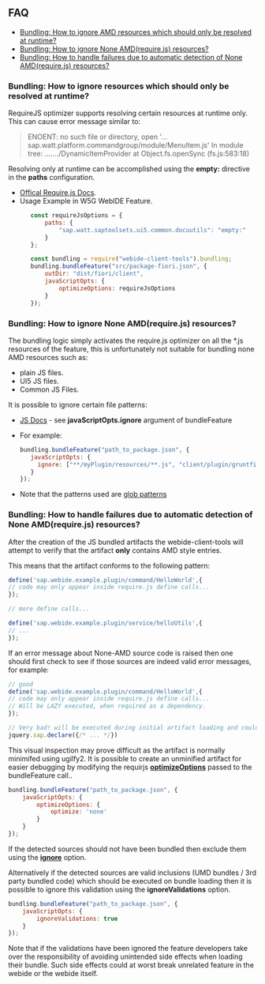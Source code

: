 ## FAQ

* [Bundling: How to ignore AMD resources which should only be resolved at runtime?](#RUNTIME_RESOURCES)
* [Bundling: How to ignore None AMD(require.js) resources?](#IGNORE_JS)
* [Bundling: How to handle failures due to automatic detection of None AMD(require.js) resources?](#VALIDATE_AMD)




### <a name="RUNTIME_RESOURCES"></a> Bundling: How to ignore resources which should only be resolved at runtime?

RequireJS optimizer supports resolving certain resources at runtime only.
This can cause error message similar to:
> ENOENT: no such file or directory, open '...
  sap.watt.platform.commandgroup/module/MenuItem.js'
In module tree:
    ......./DynamicItemProvider
    at Object.fs.openSync (fs.js:583:18)
    
Resolving only at runtime can be accomplished using the **empty:** directive in the **paths** configuration.

* [Offical Require.js Docs](http://requirejs.org/docs/optimization.html#empty).
* Usage Example in W5G WebIDE Feature.
  ```javascript
     const requireJsOptions = {
         paths: {
             "sap.watt.saptoolsets.ui5.common.docuutils": "empty:"
     	 }
     };

     const bundling = require("webide-client-tools").bundling;
     bundling.bundleFeature("src/package-fiori.json", {
         outDir: "dist/fiori/client",
     	 javaScriptOpts: {
             optimizeOptions: requireJsOptions	 
     	 }
     });
  ```


### <a name="IGNORE_JS"></a> Bundling: How to ignore None AMD(require.js) resources?

The bundling logic simply activates the require.js optimizer on all the \*.js resources of the feature,
this is unfortunately not suitable for bundling none AMD resources such as:
 * plain JS files.
 * UI5 JS files.
 * Common JS Files.
 
It is possible to ignore certain file patterns:
 * [JS Docs](http://sap.github.io/webide-client-tools/web/html_docs/interfaces/_api_d_.bundlingapi.html) -
   see **javaScriptOpts.ignore** argument of bundleFeature
   
 * For example:
   ```javascript
   bundling.bundleFeature("path_to_package.json", {
      javaScriptOpts: {
        ignore: ["**/myPlugin/resources/**.js", "client/plugin/gruntfile.js"]
      }
   });
   ```
  
 * Note that the patterns used are [glob patterns](https://github.com/isaacs/node-glob#glob-primer)

### <a name="VALIDATE_AMD"></a> Bundling: How to handle failures due to automatic detection of None AMD(require.js) resources?

After the creation of the JS bundled artifacts the webide-client-tools will attempt to verify
that the artifact **only** contains AMD style entries.

This means that the artifact conforms to the following pattern:

```javascript
define('sap.webide.example.plugin/command/HelloWorld',{
// code may only appear inside require.js define calls...
});

// more define calls...

define('sap.webide.example.plugin/service/helloUtils',{
// ...
});
```

If an error message about None-AMD source code is raised then one should first check to see if those sources
are indeed valid error messages, for example:

```javascript
// good
define('sap.webide.example.plugin/command/HelloWorld',{
// code may only appear inside require.js define calls...
// Will be LAZY executed, when required as a dependency.
});

// Very bad! will be executed during initial artifact loading and could cause unexpected side effects. 
jquery.sap.declare({/* ... */})
```

This visual inspection may prove difficult as the artifact is normally minimifed using ugilfy2.
It is possible to create an unminified artifact for easier debugging by modifying the requirjs 
[**optimizeOptions**](https://github.com/requirejs/r.js/blob/master/build/example.build.js) passed to the bundleFeature call..

```javascript
bundling.bundleFeature("path_to_package.json", {
    javaScriptOpts: {
        optimizeOptions: {
            optimize: 'none'
        }
    }
});
```

If the detected sources should not have been bundled then exclude them using the
[**ignore**](https://github.com/SAP/webide-client-tools/blob/master/FAQ.md#IGNORE_JS) option.

Alternatively if the detected sources are valid inclusions (UMD bundles / 3rd party bundled code)
which should be executed on bundle loading then it is possible to ignore this validation
using the **ignoreValidations** option.

```javascript
bundling.bundleFeature("path_to_package.json", {
    javaScriptOpts: {
        ignoreValidations: true
    }
});
``` 
  
Note that if the validations have been ignored the feature developers take over the responsibility of avoiding
unintended side effects when loading their bundle. Such side effects could at worst break unrelated feature in the webide
or the webide itself.



